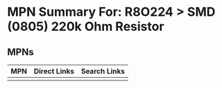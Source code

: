 



# MPN Summary For: R8O224 > SMD (0805) 220k Ohm Resistor

## MPNs
  

|MPN|Direct Links|Search Links|
| :--- | :--- | :--- |
||||
